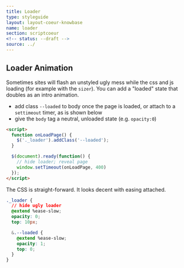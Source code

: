 ```yaml
---
title: Loader
type: styleguide
layout: layout-coeur-knowbase
name: loader
section: scriptcoeur
<!-- status: --draft -->
source: ../
---
```


<main markdown="1">

## Loader Animation

Sometimes sites will flash an unstyled ugly mess while the css and js loading (for example with the `sizer`). You can add a "loaded" state that doubles as an intro animation.

- add class `--loaded` to body once the page is loaded, or attach to a `settimeout` timer, as is shown below
- give the `body` tag a neutral, unloaded state (e.g. `opacity:0`)

~~~html
<script>
  function onLoadPage() {
    $('._loader').addClass('--loaded');
  }

  $(document).ready(function() {
    // hide loader; reveal page
    window.setTimeout(onLoadPage, 400)
  });
</script>
~~~

The CSS is straight-forward. It looks decent with easing attached.

~~~css
._loader {
  // hide ugly loader
  @extend %ease-slow;
  opacity: 0;
  top: 10px;

  &.--loaded {
    @extend %ease-slow;
    opacity: 1;
    top: 0;
  }
}
~~~



</main>
